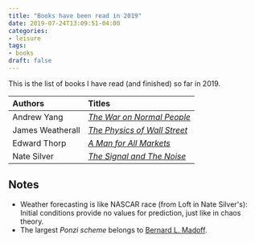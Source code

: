 ```yaml
---
title: "Books have been read in 2019"
date: 2019-07-24T13:09:51-04:00
categories:
- leisure
tags:
- books
draft: false
---
```


This is the list of books I have read (and finished) so far in 2019. 

<!--more-->

 Authors | Titles 
 :--- | :--- 
 Andrew Yang |*[The War on Normal People](https://www.amazon.com/War-Normal-People-Disappearing-Universal/dp/0316414247)*
 James Weatherall |*[The Physics of Wall Street](https://www.amazon.com/Physics-Wall-Street-Predicting-Unpredictable/dp/0544112431)* 
 Edward Thorp |*[A Man for All Markets](https://www.amazon.com/Man-All-Markets-Street-Dealer/dp/1400067960)*
Nate Silver | *[The Signal and The Noise](https://www.amazon.com/Signal-Noise-Many-Predictions-Fail-but-ebook/dp/B007V65R54)*

## Notes

- Weather forecasting is like NASCAR race (from Loft in Nate Silver's): Initial conditions provide no values for prediction, just like in chaos theory.  
- The largest *Ponzi scheme* belongs to [Bernard L. Madoff](https://en.wikipedia.org/wiki/Madoff_investment_scandal).

